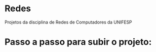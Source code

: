 # Redes

Projetos da disciplina de Redes de Computadores da UNIFESP

# Passo a passo para subir o projeto:
